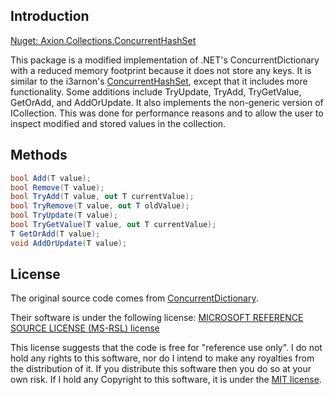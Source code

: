 ## Introduction

[Nuget: Axion.Collections.ConcurrentHashSet](https://www.nuget.org/packages/Axion.Collections.ConcurrentHashSet/)

This package is a modified implementation of .NET's ConcurrentDictionary with a reduced memory footprint because it does not store any keys. 
It is similar to the i3arnon's [ConcurrentHashSet](https://github.com/i3arnon/ConcurrentHashSet), except that it includes more functionality.
Some additions include TryUpdate, TryAdd, TryGetValue, GetOrAdd, and AddOrUpdate. It also implements the non-generic version 
of ICollection. This was done for performance reasons and to allow the user to inspect modified and stored values in the collection.

## Methods

```csharp
bool Add(T value);
bool Remove(T value);
bool TryAdd(T value, out T currentValue);
bool TryRemove(T value, out T oldValue);
bool TryUpdate(T value);
bool TryGetValue(T value, out T currentValue);
T GetOrAdd(T value);
void AddOrUpdate(T value);
```

## License

The original source code comes from [ConcurrentDictionary](https://referencesource.microsoft.com/#mscorlib/system/Collections/Concurrent/ConcurrentDictionary.cs).

Their software is under the following license: [MICROSOFT REFERENCE SOURCE LICENSE (MS-RSL) license](https://referencesource.microsoft.com/license.html)

This license suggests that the code is free for "reference use only". I do not hold any rights to this software, nor do I intend to make any royalties from
the distribution of it. If you distribute this software then you do so at your own risk. If I hold any Copyright to this software, it is under the [MIT license](https://raw.githubusercontent.com/licenses/license-templates/master/templates/mit.txt).